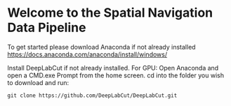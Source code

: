 # Welcome to the Spatial Navigation Data Pipeline
To get started please download Anaconda if not already installed   
https://docs.anaconda.com/anaconda/install/windows/ 

Install DeepLabCut if not already installed. For GPU:
Open Anaconda and open a CMD.exe Prompt from the home screen. cd into the folder you wish to download and run:
  
```git clone https://github.com/DeepLabCut/DeepLabCut.git```
